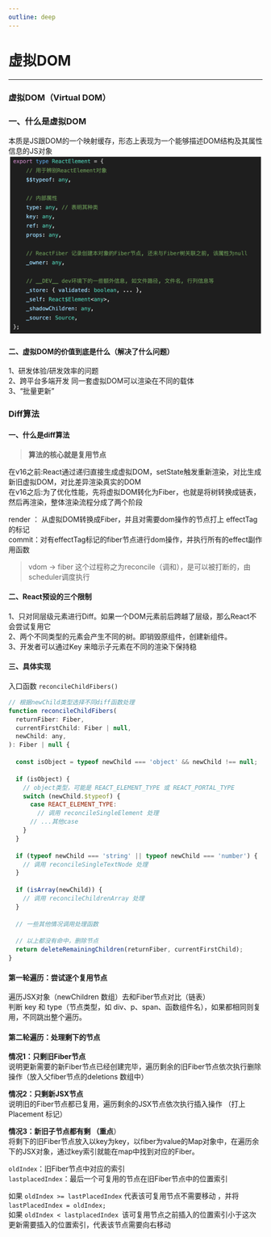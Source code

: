 ```yaml
---
outline: deep
---
```


# 虚拟DOM
---
### 虚拟DOM（Virtual DOM）

### 一、什么是虚拟DOM

本质是JS跟DOM的一个映射缓存，形态上表现为一个能够描述DOM结构及其属性信息的JS对象
![](/blog/Diff01.png)

#### 二、虚拟DOM的价值到底是什么（解决了什么问题）

1、研发体验/研发效率的问题<br/>
2、跨平台多端开发 同一套虚拟DOM可以渲染在不同的载体<br/>
3、“批量更新” 

### Diff算法

#### 一、什么是diff算法

> **算法的核心就是复用节点**

在v16之前:React通过递归直接生成虚拟DOM，setState触发重新渲染，对比生成新旧虚拟DOM，对比差异渲染真实的DOM<br/>
在v16之后:为了优化性能，先将虚拟DOM转化为Fiber，也就是将树转换成链表，然后再渲染，整体渲染流程分成了两个阶段<br/>

render ： 从虚拟DOM转换成Fiber，并且对需要dom操作的节点打上 effectTag 的标记<br/>
commit：对有effectTag标记的fiber节点进行dom操作，并执行所有的effect副作用函数<br/>

> vdom -> fiber 这个过程称之为reconcile（调和），是可以被打断的，由scheduler调度执行 

#### 二、React预设的三个限制

1、只对同层级元素进行Diff。如果一个DOM元素前后跨越了层级，那么React不会尝试复用它<br/>
2、两个不同类型的元素会产生不同的树。即销毁原组件，创建新组件。<br/>
3、开发者可以通过Key 来暗示子元素在不同的渲染下保持稳

#### 三、具体实现 

入口函数 `reconcileChildFibers()`

```javascript
// 根据newChild类型选择不同diff函数处理
function reconcileChildFibers(
  returnFiber: Fiber,
  currentFirstChild: Fiber | null,
  newChild: any,
): Fiber | null {

  const isObject = typeof newChild === 'object' && newChild !== null;

  if (isObject) {
    // object类型，可能是 REACT_ELEMENT_TYPE 或 REACT_PORTAL_TYPE
    switch (newChild.$typeof) {
      case REACT_ELEMENT_TYPE:
        // 调用 reconcileSingleElement 处理
      // ...其他case
    }
  }

  if (typeof newChild === 'string' || typeof newChild === 'number') {
    // 调用 reconcileSingleTextNode 处理
  }

  if (isArray(newChild)) {
    // 调用 reconcileChildrenArray 处理
  }

  // 一些其他情况调用处理函数

  // 以上都没有命中，删除节点
  return deleteRemainingChildren(returnFiber, currentFirstChild);
}
```

#### 第一轮遍历：尝试逐个复用节点
遍历JSX对象（newChildren 数组）去和Fiber节点对比（链表）<br/>
判断 key 和 type（节点类型，如 div、p、span、函数组件名），如果都相同则复用，不同跳出整个遍历。
#### 第二轮遍历：处理剩下的节点

**情况1：只剩旧Fiber节点**<br/>
说明更新需要的新Fiber节点已经创建完毕，遍历剩余的旧Fiber节点依次执行删除操作（放入父fiber节点的deletions 数组中）

**情况2：只剩新JSX节点**<br/>
说明旧的Fiber节点都已复用，遍历剩余的JSX节点依次执行插入操作 （打上Placement 标记）

**情况3：新旧子节点都有剩 （重点**）<br/>
将剩下的旧Fiber节点放入以key为key，以fiber为value的Map对象中，在遍历余下的JSX对象，通过key索引就能在map中找到对应的Fiber。

`oldIndex`：旧Fiber节点中对应的索引 <br/>
`lastplacedIndex`：最后一个可复用的节点在旧Fiber节点中的位置索引

如果 `oldIndex >= lastPlacedIndex` 代表该可复用节点不需要移动 ，并将 `lastPlacedIndex = oldIndex; `<br/>
如果 `oldIndex < lastplacedIndex `该可复用节点之前插入的位置索引小于这次更新需要插入的位置索引，代表该节点需要向右移动